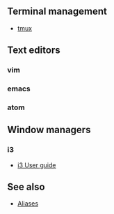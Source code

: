 ## Terminal management
* [tmux](setup/tmux)

## Text editors
### vim

### emacs

### atom

## Window managers
### i3
* [i3 User guide](https://i3wm.org/docs/userguide.html)

## See also
* [Aliases](setup/aliases)
